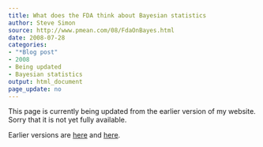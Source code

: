 ```yaml
---
title: What does the FDA think about Bayesian statistics
author: Steve Simon
source: http://www.pmean.com/08/FdaOnBayes.html
date: 2008-07-28
categories:
- "*Blog post"
- 2008
- Being updated
- Bayesian statistics
output: html_document
page_update: no
---
```


This page is currently being updated from the earlier version of my website. Sorry that it is not yet fully available.

<!---More--->

Earlier versions are [here][sim1] and [here][sim2].

[sim1]: http://www.pmean.com/08/FdaOnBayes.html
[sim2]: http://new.pmean.com/fda-on-bayes/
